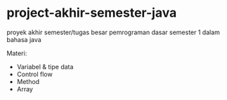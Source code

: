 # project-akhir-semester-java
proyek akhir semester/tugas besar pemrograman dasar semester 1 dalam bahasa java

Materi:
- Variabel & tipe data
- Control flow
- Method
- Array

